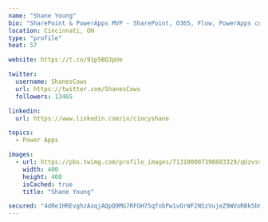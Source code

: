 ```yaml
---
name: "Shane Young"
bio: "SharePoint & PowerApps MVP - SharePoint, O365, Flow, PowerApps consulting? @PowerApps911 | Pure Snark? You found it."
location: Cincinnati, OH
type: "profile"
heat: 57

website: https://t.co/91p5BQ3pUe

twitter:
  username: ShanesCows
  url: https://twitter.com/ShanesCows
  followers: 13465

linkedin:
  url: https://www.linkedin.com/in/cincyshane

topics:
  - Power Apps

images:
  - url: https://pbs.twimg.com/profile_images/713100007398883329/qUzvsvQ3_400x400.jpg
    width: 400
    height: 400
    isCached: true
    title: "Shane Young"

secured: "4dRe1HREvghzAxqjAQpQ9MG7RFGH75qfnbPw1vOrWF2NSzVujeZ9WVoRBk5b60Uf8CqHcWxwXnL35Ji9Qc0jykRVEHdo/yxRRlRvbkFb1pIeWhymzRaJ+6c926iXDvmZkUquSgGahwxwclv48tgPbx8chI3sTLELEJv/ZnywIfnkwYRCLD6L9vZD5wpVRx6JekXzxxnYt/IacASEsZJG3XO0bIzqiyG51hxQf1HQzWb5sdWLncnO/GU9f1os3ZzQ0ERwR3rjXgvHCZalSj74yuJKX8YUJJ3BDloJ7fmTRGMB+x3tr5Unv6XuQv7mPqLBt/kCyZbuaXR4FthiH/K9w+V8GkPrE1obxwvwTdnV7weWzWvEBpUNUyCDQID2K6XjWp7mooBRB+DYuYwoisrnLvvTF1L0A+IfaqXx2cKoTi0=;dQdFJuDIfO1wjiaX8ZUGAg=="
---
```


